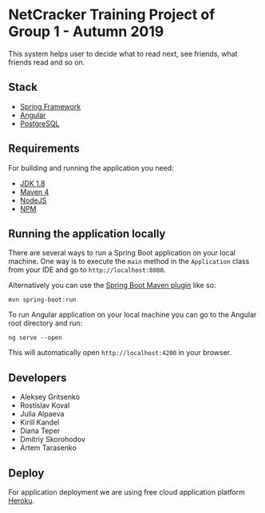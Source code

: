# NetCracker Training Project of Group 1 - Autumn 2019

This system helps user to decide what to read next,
see friends, what friends read and so on.

## Stack

- [Spring Framework](https://spring.io/)
- [Angular](https://angular.io/)
- [PostgreSQL](https://www.postgresql.org/)

## Requirements

For building and running the application you need:

- [JDK 1.8](http://www.oracle.com/technetwork/java/javase/downloads/jdk8-downloads-2133151.html)
- [Maven 4](https://maven.apache.org)
- [NodeJS](https://nodejs.org)
- [NPM](https://www.npmjs.com/)

## Running the application locally

There are several ways to run a Spring Boot application on your local machine. 
One way is to execute the `main` method in the `Application` class from your IDE 
and go to `http://localhost:8080`. 

Alternatively you can use the 
[Spring Boot Maven plugin](https://docs.spring.io/spring-boot/docs/current/reference/html/build-tool-plugins-maven-plugin.html) like so:

```shell
mvn spring-boot:run
```

To run Angular application on your local machine 
you can go to the Angular root directory and run:

```shell
ng serve --open
```
This will automatically open `http://localhost:4200` in your browser.

## Developers

- Aleksey Gritsenko
- Rostislav Koval
- Julia Alpaeva
- Kirill Kandel
- Diana Teper
- Dmitriy Skorohodov
- Artem Tarasenko

## Deploy

For application deployment we are using free cloud application platform [Heroku](https://dashboard.heroku.com).
